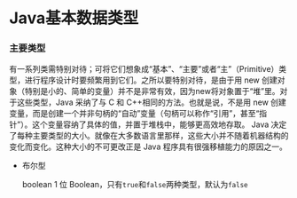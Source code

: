 # Java基本数据类型

### 主要类型

有一系列类需特别对待；可将它们想象成“基本”、“主要”或者“主”（Primitive）类型，进行程序设计时要频繁用到它们。之所以要特别对待，是由于用 new 创建对象（特别是小的、简单的变量）并不是非常有效，因为new将对象置于“堆”里。对于这些类型，Java 采纳了与 C 和 C++相同的方法。也就是说，不是用 new 创建变量，而是创建一个并非句柄的“自动”变量（句柄可以称作“引用”，甚至“指针”）。这个变量容纳了具体的值，并置于堆栈中，能够更高效地存取。 Java 决定了每种主要类型的大小。就像在大多数语言里那样，这些大小并不随着机器结构的变化而变化。这种大小的不可更改正是 Java 程序具有很强移植能力的原因之一。

* 布尔型

  boolean 1 位 Boolean，只有`true`和`false`两种类型，默认为`false`
